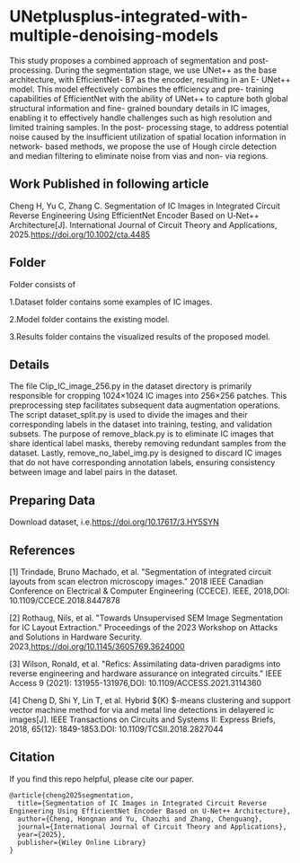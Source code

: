 # UNetplusplus-integrated-with-multiple-denoising-models
This study proposes a combined approach of segmentation
 and post- processing. During the segmentation stage, we use UNet++ as the base architecture, with EfficientNet- B7 
as the encoder, resulting in an E- UNet++ model. This model effectively combines the efficiency and pre- training capabilities of 
EfficientNet with the ability of UNet++ to capture both global structural information and fine- grained boundary details in IC 
images, enabling it to effectively handle challenges such as high resolution and limited training samples. In the post- processing 
stage, to address potential noise caused by the insufficient utilization of spatial location information in network- based methods, 
we propose the use of Hough circle detection and median filtering to eliminate noise from vias and non- via regions.
## Work Published in following article
Cheng H, Yu C, Zhang C. Segmentation of IC Images in Integrated Circuit Reverse Engineering Using EfficientNet Encoder Based on U‐Net++ Architecture[J]. International Journal of Circuit Theory and Applications, 2025.https://doi.org/10.1002/cta.4485
## Folder
Folder consists of 

1.Dataset folder contains some examples of IC images.

2.Model folder contains the existing model.

3.Results folder contains the visualized results of the proposed model.
## Details   
The file Clip_IC_image_256.py in the dataset directory is primarily responsible for cropping 1024×1024 IC images into 256×256 patches. This preprocessing step facilitates subsequent data augmentation operations. The script dataset_split.py is used to divide the images and their corresponding labels in the dataset into training, testing, and validation subsets. The purpose of remove_black.py is to eliminate IC images that share identical label masks, thereby removing redundant samples from the dataset. Lastly, remove_no_label_img.py is designed to discard IC images that do not have corresponding annotation labels, ensuring consistency between image and label pairs in the dataset.
## Preparing Data  
Download dataset, i.e.https://doi.org/10.17617/3.HY5SYN
## References
[1] Trindade, Bruno Machado, et al. "Segmentation of integrated circuit layouts from scan electron microscopy images." 2018 IEEE Canadian Conference on Electrical & Computer Engineering (CCECE). IEEE, 2018,DOI: 10.1109/CCECE.2018.8447878

[2] Rothaug, Nils, et al. "Towards Unsupervised SEM Image Segmentation for IC Layout Extraction." Proceedings of the 2023 Workshop on Attacks and Solutions in Hardware Security. 2023,https://doi.org/10.1145/3605769.3624000

[3] Wilson, Ronald, et al. "Refics: Assimilating data-driven paradigms into reverse engineering and hardware assurance on integrated circuits." IEEE Access 9 (2021): 131955-131976,DOI: 10.1109/ACCESS.2021.3114360

[4] Cheng D, Shi Y, Lin T, et al. Hybrid ${K} $-means clustering and support vector machine method for via and metal line detections in delayered ic images[J]. IEEE Transactions on Circuits and Systems II: Express Briefs, 2018, 65(12): 1849-1853.DOI: 10.1109/TCSII.2018.2827044
## Citation

If you find this repo helpful, please cite our paper. 

```
@article{cheng2025segmentation,
  title={Segmentation of IC Images in Integrated Circuit Reverse Engineering Using EfficientNet Encoder Based on U-Net++ Architecture},
  author={Cheng, Hongnan and Yu, Chaozhi and Zhang, Chenguang},
  journal={International Journal of Circuit Theory and Applications},
  year={2025},
  publisher={Wiley Online Library}
}
```

